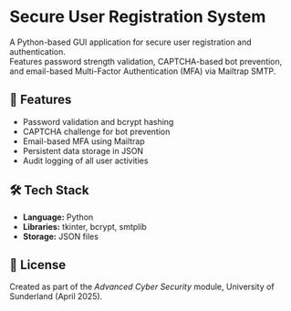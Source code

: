# Secure User Registration System

A Python-based GUI application for secure user registration and authentication.  
Features password strength validation, CAPTCHA-based bot prevention, and email-based Multi-Factor Authentication (MFA) via Mailtrap SMTP.

## 🚀 Features
- Password validation and bcrypt hashing  
- CAPTCHA challenge for bot prevention  
- Email-based MFA using Mailtrap  
- Persistent data storage in JSON  
- Audit logging of all user activities  

## 🛠️ Tech Stack
- **Language:** Python  
- **Libraries:** tkinter, bcrypt, smtplib  
- **Storage:** JSON files  

## 📄 License
Created as part of the *Advanced Cyber Security* module, University of Sunderland (April 2025).
